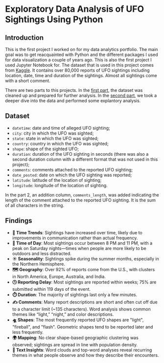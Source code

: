 # Exploratory Data Analysis of UFO Sightings Using Python

## Introduction
This is the first project I worked on for my data analytics portfolio. The main goal was to get reacquainted with Python and the different packages I used for data visualization a couple of years ago. This is also the first project I used Jupyter Notebook for. The dataset that is used in this project comes from [Kaggle](https://www.kaggle.com/datasets/NUFORC/ufo-sightings). It contains over 80,000 reports of UFO sightings including location, date, time and duration of the sightings. Almost all sightings come with a short comment. 

There are two parts to this projects. In the [first part](https://github.com/manalelabdellaoui/ufo-sightings-eda/blob/main/preprocessing.ipynb), the dataset was cleaned up and prepared for further analysis. In the [second part](https://github.com/manalelabdellaoui/ufo-sightings-eda/blob/main/exploratory_data_analysis.ipynb), we took a deeper dive into the data and performed some explantory analysis. 

## Dataset
- `datetime`: date and time of alleged UFO sighting;
- `city`: city in which the UFO was sighted;
- `state`: state in which the UFO was sighted;
- `country`: country in which the UFO was sighted;
- `shape`: shape of the sighted UFO;
- `duration`: duration of the UFO sighting in seconds (there was also a second duration column with a different format that was not used in this project);
- `comments`: comments attached to the reported UFO sighting;
- `date_posted`: date on which the UFO sighting was reported;
- `latitude`: latitude of the location of sighting;
- `longitude`: longitude of the location of sighting.

In the part 2, an addition column, `comments_length`, was added indicating the length of the comment attached to the reported UFO sighting. It is the sum of all characters in the string.

## Findings
- **📅 Time Trends**: Sightings have increased over time, likely due to improvements in communication rather than actual frequency.
- **🌙 Time of Day**: Most sightings occur between 8 PM and 11 PM, with a peak on Saturday nights—times when people are more likely to be outdoors and less distracted.
- **☀️ Seasonality**: Sightings spike during the summer months, especially in the Northern Hemisphere.
- **🗺️ Geography**: Over 92% of reports come from the U.S., with clusters in North America, Europe, Australia, and India.
- **🕒 Reporting Delay**: Most sightings are reported within weeks; 75% are submitted within 119 days of the event.
- **⏱️ Duration**: The majority of sightings last only a few minutes.
- **✍️ Comments**: Many report descriptions are short and often cut off due to a character limit (~135 characters). Word analysis shows common themes like “light,” “night,” and color descriptions.
- **🛸 Shapes**: The most frequently reported UFO shapes are "light", "fireball", and "flash". Geometric shapes tend to be reported later and less frequently.
- **🌍 Mapping**: No clear shape-based geographic clustering was observed; sightings are spread in line with population density.
- **🧠 Text Insights**: Word clouds and top-word analyses reveal recurring themes in what people observe and how they describe their encounters.
